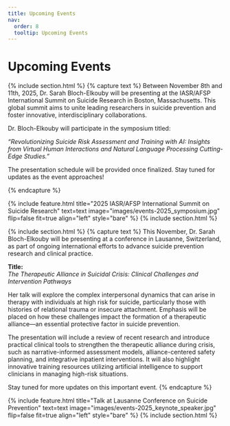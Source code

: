 ```yaml
---
title: Upcoming Events
nav:
  order: 8
  tooltip: Upcoming Events 
---
```


# Upcoming Events



{% include section.html %}
  {% capture text %}
  Between November 8th and 11th, 2025, Dr. Sarah Bloch-Elkouby will be presenting at the IASR/AFSP International Summit on Suicide Research in Boston, Massachusetts. This global summit aims to unite leading researchers in suicide prevention and foster innovative, interdisciplinary collaborations.

  Dr. Bloch-Elkouby will participate in the symposium titled:
  
  _“Revolutionizing Suicide Risk Assessment and Training with AI: Insights from Virtual Human Interactions and Natural Language Processing Cutting-Edge Studies.”_

  The presentation schedule will be provided once finalized. Stay tuned for updates as the event approaches!

  {% endcapture %}

  {% include feature.html
    title="2025 IASR/AFSP International Summit on Suicide Research"
    text=text
    image="images/events-2025_symposium.jpg"
    flip=false
    fit=true
    align="left"
    style="bare"
  %}
{% include section.html %}

{% include section.html %}
  {% capture text %}
  This November, Dr. Sarah Bloch-Elkouby will be presenting at a conference in Lausanne, Switzerland, as part of ongoing international efforts to advance suicide prevention research and clinical practice.

  **Title:**  
  _The Therapeutic Alliance in Suicidal Crisis: Clinical Challenges and Intervention Pathways_

  Her talk will explore the complex interpersonal dynamics that can arise in therapy with individuals at high risk for suicide, particularly those with histories of relational trauma or insecure attachment. Emphasis will be placed on how these challenges impact the formation of a therapeutic alliance—an essential protective factor in suicide prevention.

  The presentation will include a review of recent research and introduce practical clinical tools to strengthen the therapeutic alliance during crisis, such as narrative-informed assessment models, alliance-centered safety planning, and integrative inpatient interventions. It will also highlight innovative training resources utilizing artificial intelligence to support clinicians in managing high-risk situations.

  Stay tuned for more updates on this important event.
  {% endcapture %}

  {% include feature.html
    title="Talk at Lausanne Conference on Suicide Prevention"
    text=text
    image="images/events-2025_keynote_speaker.jpg"
    flip=false
    fit=true
    align="left"
    style="bare"
  %}
{% include section.html %}
